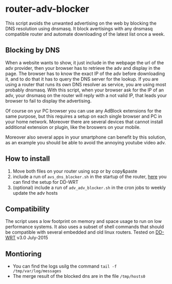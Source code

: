 # router-adv-blocker
This script avoids the unwanted advertising on the web by blocking the DNS resolution using dnsmasq. It block avertisings with any dnsmasq compatible router and automate downloading of the latest list once a week.

## Blocking by DNS
When a website wants to show, it just include in the webpage the url of the adv provider, then your browser has to retrieve the adv and display in the page. The browser has to know the exact IP of the adv before downloading it, and to do that it has to query the DNS server for the lookup. If you are using a router that runs its own DNS resolver as service, you are using most probably dnsmasq. With this script, when your browser ask for the IP of an adv, your dnsmasq on the router will reply with a not valid IP, that leads your browser to fail to display the advertising.

Of course on yur PC browser you can use any AdBlock extensions for the same purpose, but this requires a setup on each single browser and PC in your home network. Moreover there are several devices that cannot install additional extension or plugin, like the broswers on your mobile.

Moreover also several apps in your smartphone can benefit by this solution, as an example you should be able to avoid the annoying youtube video adv.

## How to install
1) Move both files on your router using scp or by copy&paste
2) include a run of `avs_dns_blocker.sh` in the startup of the router, [here](https://wiki.dd-wrt.com/wiki/index.php/Startup_Scripts) you can find the setup for DD-WRT
3) (optional) include a run of `adv_adv_blocker.sh` in the cron jobs to weekly update the adv hosts

## Compatibility
The script uses a low footprint on memory and space usage to run on low performance systems. It also uses a subset of shell commands that should be compatible with several embedded and old linux routers. Tested on [DD-WRT](https://dd-wrt.com/) v3.0 July-2015

## Montioring
* You can find the logs usilg the command  `tail -f /tmp/var/log/messages`
* The merge result of the blocked dns are in the file `/tmp/hosts0`
